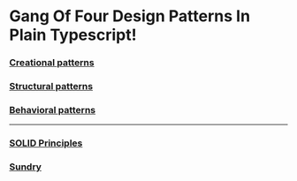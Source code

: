 # Gang Of Four Design Patterns In Plain Typescript!

### [ Creational patterns ](https://github.com/tajpouria/GOF-design-pattenrs/tree/master/Patternts_Gamma_Catogorization/Creational_Patterns)

### [ Structural patterns ](https://github.com/tajpouria/GOF-design-pattenrs/tree/master/Patternts_Gamma_Catogorization/Structural_Patterns)

### [ Behavioral patterns ](https://github.com/tajpouria/GOF-design-pattenrs/tree/master/Patternts_Gamma_Catogorization/Behavioral_Patterns)

<hr/>

### [ SOLID Principles ](https://github.com/tajpouria/GOF-design-pattenrs/tree/master/SOLID_Principles)

### [Sundry](https://github.com/tajpouria/GOF-design-pattenrs/tree/master/Sundry)
